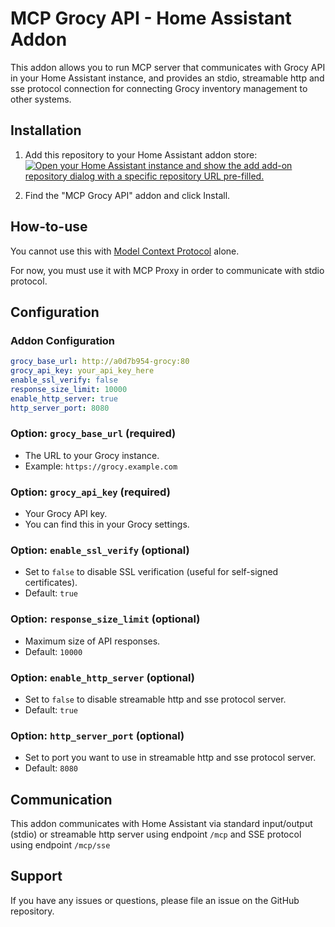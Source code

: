 # MCP Grocy API - Home Assistant Addon

This addon allows you to run MCP server that communicates with Grocy API in your Home Assistant instance, and provides an stdio, streamable http and sse protocol connection for connecting Grocy inventory management to other systems.

## Installation

1. Add this repository to your Home Assistant addon store: 
   [![Open your Home Assistant instance and show the add add-on repository dialog with a specific repository URL pre-filled.](https://my.home-assistant.io/badges/supervisor_add_addon_repository.svg)](https://my.home-assistant.io/redirect/supervisor_add_addon_repository/?repository_url=https://github.com/miguelangel-nubla/hassio-addons)

2. Find the "MCP Grocy API" addon and click Install.


## How-to-use

You cannot use this with [Model Context Protocol](https://www.home-assistant.io/integrations/mcp) alone.

For now, you must use it with MCP Proxy in order to communicate with stdio protocol.

## Configuration

### Addon Configuration

```yaml
grocy_base_url: http://a0d7b954-grocy:80
grocy_api_key: your_api_key_here
enable_ssl_verify: false
response_size_limit: 10000
enable_http_server: true
http_server_port: 8080
```

### Option: `grocy_base_url` (required)
- The URL to your Grocy instance.
- Example: `https://grocy.example.com`

### Option: `grocy_api_key` (required)
- Your Grocy API key.
- You can find this in your Grocy settings.

### Option: `enable_ssl_verify` (optional)
- Set to `false` to disable SSL verification (useful for self-signed certificates).
- Default: `true`

### Option: `response_size_limit` (optional)
- Maximum size of API responses.
- Default: `10000`

### Option: `enable_http_server` (optional)
- Set to `false` to disable streamable http and sse protocol server.
- Default: `true`

### Option: `http_server_port` (optional)
- Set to port you want to use in streamable http and sse protocol server.
- Default: `8080`

## Communication

This addon communicates with Home Assistant via standard input/output (stdio) or streamable http server using endpoint `/mcp` and SSE protocol using endpoint `/mcp/sse`

## Support

If you have any issues or questions, please file an issue on the GitHub repository.